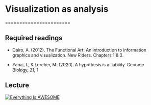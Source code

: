# Visualization as analysis
=======================

## Required readings

- Cairo, A. (2012). The Functional Art: An introduction to information graphics and visualization. New Riders. Chapters 1 & 3.

- Yanai, I., & Lercher, M. (2020). A hypothesis is a liability. Genome Biology, 21, 1

## Lecture

[![Everything Is AWESOME](http://i.imgur.com/Ot5DWAW.png)](https://youtu.be/StTqXEQ2l-Y?t=35s "Everything Is AWESOME")

